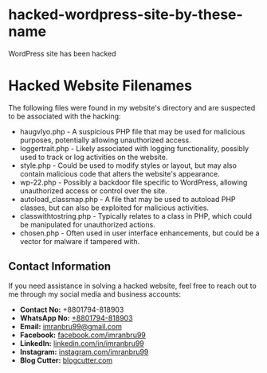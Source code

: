 # hacked-wordpress-site-by-these-name
WordPress site has been hacked

# Hacked Website Filenames

The following files were found in my website's directory and are suspected to be associated with the hacking:

- haugvlyo.php - A suspicious PHP file that may be used for malicious purposes, potentially allowing unauthorized access.
- loggertrait.php - Likely associated with logging functionality, possibly used to track or log activities on the website.
- style.php - Could be used to modify styles or layout, but may also contain malicious code that alters the website's appearance.
- wp-22.php - Possibly a backdoor file specific to WordPress, allowing unauthorized access or control over the site.
- autoload_classmap.php - A file that may be used to autoload PHP classes, but can also be exploited for malicious activities.
- classwithtostring.php - Typically relates to a class in PHP, which could be manipulated for unauthorized actions.
- chosen.php - Often used in user interface enhancements, but could be a vector for malware if tampered with.


## Contact Information

If you need assistance in solving a hacked website, feel free to reach out to me through my social media and business accounts:

- **Contact No:** +8801794-818903
-  **WhatsApp No:** [+8801794-818903](https://wa.me/+8801794818903)
- **Email:** imranbru99@gmail.com
- **Facebook:** [facebook.com/imranbru99](https://facebook.com/imranbru99)
- **LinkedIn:** [linkedin.com/in/imranbru99](https://linkedin.com/in/imranbru99)
- **Instagram:** [instagram.com/imranbru99](https://instagram.com/imranbru99)
- **Blog Cutter:** [blogcutter.com](https://blogcutter.com)
